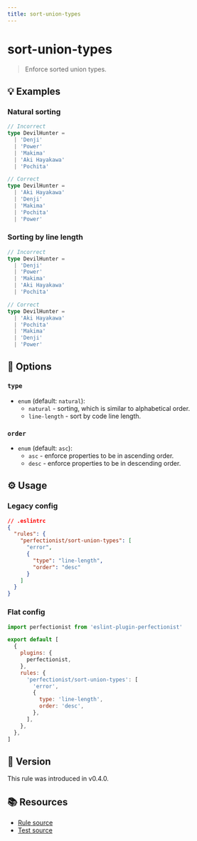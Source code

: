 ```yaml
---
title: sort-union-types
---
```


# sort-union-types

> Enforce sorted union types.

## 💡 Examples

### Natural sorting

<!-- prettier-ignore -->
```ts
// Incorrect
type DevilHunter =
  | 'Denji'
  | 'Power'
  | 'Makima'
  | 'Aki Hayakawa'
  | 'Pochita'

// Correct
type DevilHunter =
  | 'Aki Hayakawa'
  | 'Denji'
  | 'Makima'
  | 'Pochita'
  | 'Power'
```

### Sorting by line length

<!-- prettier-ignore -->
```ts
// Incorrect
type DevilHunter =
  | 'Denji'
  | 'Power'
  | 'Makima'
  | 'Aki Hayakawa'
  | 'Pochita'

// Correct
type DevilHunter =
  | 'Aki Hayakawa'
  | 'Pochita'
  | 'Makima'
  | 'Denji'
  | 'Power'
```

## 🔧 Options

### `type`

- `enum` (default: `natural`):
  - `natural` - sorting, which is similar to alphabetical order.
  - `line-length` - sort by code line length.

### `order`

- `enum` (default: `asc`):
  - `asc` - enforce properties to be in ascending order.
  - `desc` - enforce properties to be in descending order.

## ⚙️ Usage

### Legacy config

```json
// .eslintrc
{
  "rules": {
    "perfectionist/sort-union-types": [
      "error",
      {
        "type": "line-length",
        "order": "desc"
      }
    ]
  }
}
```

### Flat config

```js
import perfectionist from 'eslint-plugin-perfectionist'

export default [
  {
    plugins: {
      perfectionist,
    },
    rules: {
      'perfectionist/sort-union-types': [
        'error',
        {
          type: 'line-length',
          order: 'desc',
        },
      ],
    },
  },
]
```

## 🚀 Version

This rule was introduced in v0.4.0.

## 📚 Resources

- [Rule source](https://github.com/azat-io/eslint-plugin-perfectionist/blob/main/rules/sort-union-types.ts)
- [Test source](https://github.com/azat-io/eslint-plugin-perfectionist/blob/main/test/sort-union-types.test.ts)

